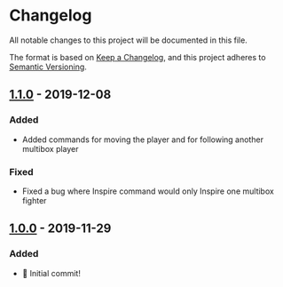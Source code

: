 # Changelog
All notable changes to this project will be documented in this file.

The format is based on [Keep a Changelog](https://keepachangelog.com/en/1.0.0/), and this project adheres to [Semantic Versioning](https://semver.org/spec/v2.0.0.html).

## [1.1.0] - 2019-12-08
### Added
- Added commands for moving the player and for following another multibox player
### Fixed
- Fixed a bug where Inspire command would only Inspire one multibox fighter

## [1.0.0] - 2019-11-29
### Added
- :tada: Initial commit!

[1.1.0]: https://github.com/elodon/TkMemory/commit/master
[1.0.0]: https://github.com/elodon/TkMemory/commit/e4043a44b6a79430a1307f0ef8b0a5ddaf068999

